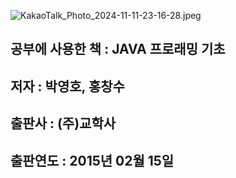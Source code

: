 ![KakaoTalk_Photo_2024-11-11-23-16-28.jpeg](https://prod-files-secure.s3.us-west-2.amazonaws.com/2f6ae8d3-1237-42e1-bc99-66a722eb95dc/38f82f33-b45c-4b28-9f30-4ec50b927aba/KakaoTalk_Photo_2024-11-11-23-16-28.jpeg)

## **공부에 사용한 책 : JAVA 프로래밍 기초**

## **저자 : 박영호, 홍창수**

## **출판사 : (주)교학사**

## **출판연도 : 2015년 02월 15일**
